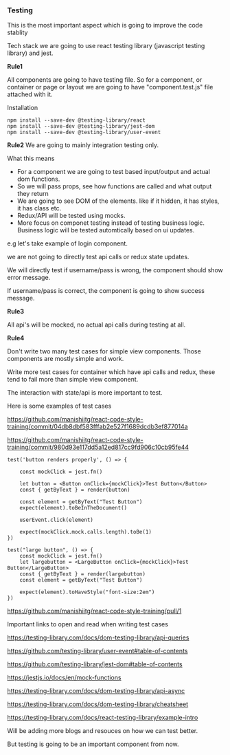 ### Testing


This is the most important aspect which is going to improve the code stablity

Tech stack we are going to use react testing library (javascript testing library) and jest.

**Rule1**

All components are going to have testing file. So for a component, or container or page or layout we are going to have "component.test.js" file attached with it.

Installation

```
npm install --save-dev @testing-library/react
npm install --save-dev @testing-library/jest-dom
npm install --save-dev @testing-library/user-event
```


**Rule2**
We are going to mainly integration testing only.

What this means 

- For a component we are going to test based input/output and actual dom functions.
- So we will pass props, see how functions are called and what output they return
- We are going to see DOM of the elements. like if it hidden, it has styles, it has class etc.
- Redux/API will be tested using mocks.
- More focus on componet testing instead of testing business logic. Business logic will be tested automtically based on ui updates.

e.g let's take example of login component.

we are not going to directly test api calls or redux state updates.

We will directly test if username/pass is wrong, the component should show error message.

If username/pass is correct, the component is going to show success message.

**Rule3**

All api's will be mocked, no actual api calls during testing at all.

**Rule4**

Don't write two many test cases for simple view components.  Those components are mostly simple and work.

Write more test cases for container which have api calls and redux, these tend to fail more than simple view component.

The interaction with state/api is more important to test.



Here is some examples of test cases

https://github.com/manishiitg/react-code-style-training/commit/04db8dbf583fffab2e527f1689dcdb3ef877014a

https://github.com/manishiitg/react-code-style-training/commit/980d93e117dd5a12ed817cc9fd906c10cb95fe44

```
test('button renders properly', () => {

    const mockClick = jest.fn()

    let button = <Button onClick={mockClick}>Test Button</Button>
    const { getByText } = render(button)

    const element = getByText("Test Button")
    expect(element).toBeInTheDocument()

    userEvent.click(element)

    expect(mockClick.mock.calls.length).toBe(1)
})
```


```
test("large button", () => {
    const mockClick = jest.fn()
    let largebutton = <LargeButton onClick={mockClick}>Test Button</LargeButton>
    const { getByText } = render(largebutton)
    const element = getByText("Test Button")

    expect(element).toHaveStyle("font-size:2em")
})
```

https://github.com/manishiitg/react-code-style-training/pull/1



Important links to open and read when writing test cases

https://testing-library.com/docs/dom-testing-library/api-queries

https://github.com/testing-library/user-event#table-of-contents

https://github.com/testing-library/jest-dom#table-of-contents

https://jestjs.io/docs/en/mock-functions

https://testing-library.com/docs/dom-testing-library/api-async

https://testing-library.com/docs/dom-testing-library/cheatsheet

https://testing-library.com/docs/react-testing-library/example-intro


Will be adding more blogs and resouces on how we can test better.

But testing is going to be an important component from now.

